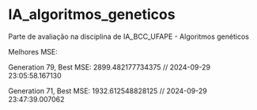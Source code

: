 # IA_algoritmos_geneticos
Parte de avaliação na disciplina de IA_BCC_UFAPE - Algoritmos genéticos

Melhores MSE:

Generation 79, Best MSE: 2899.482177734375
// 2024-09-29 23:05:58.167130

Generation 71, Best MSE: 1932.612548828125
// 2024-09-29 23:47:39.007062